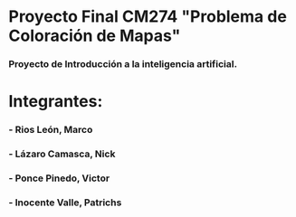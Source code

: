 # Proyecto Final CM274 "Problema de Coloración de Mapas"

### Proyecto de Introducción a la inteligencia artificial.

# Integrantes:

### - Rios León, Marco
### - Lázaro Camasca, Nick
### - Ponce Pinedo, Victor
### - Inocente Valle, Patrichs
